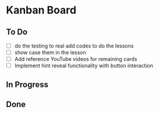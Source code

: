 # Kanban Board

## To Do

- [ ] do the testing to real add codes to do the lessons
- [ ] show case them in the lesson
- [ ] Add reference YouTube videos for remaining cards
- [ ] Implement hint reveal functionality with button interaction

## In Progress

## Done
